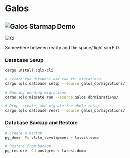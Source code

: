 # Galos
![Galos Starmap Demo](galos-map/demo.gif)
-----
[![CI](https://github.com/nixpulvis/galos/actions/workflows/ci.yml/badge.svg)](https://github.com/nixpulvis/galos/actions/workflows/ci.yml)

Somewhere between reality and the space/flight sim E:D.

### Database Setup

```sh
cargo install sqlx-cli

# Create the database and run the migrations.
cargo sqlx database setup --source galos_db/migrations/

# Run any pending migrations.
cargo sqlx migrate run --source galos_db/migrations/

# Drop, create, and migrate the whole thing.
cargo sqlx database reset --source galos_db/migrations/
```

### Database Backup and Restore

```sh
# Create a backup.
pg_dump -Fc elite_development > latest.dump

# Restore from backup.
pg_restore -Cd postgres < latest.dump
```
